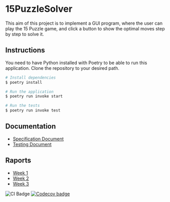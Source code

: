 # 15PuzzleSolver

This aim of this project is to implement a GUI program, where the user can play the 15 Puzzle game, and click a button to show the optimal moves step by step to solve it.

## Instructions

You need to have Python installed with Poetry to be able to run this application. Clone the repository to your desired path.

```bash
# Install dependencies
$ poetry install

# Run the application
$ poetry run invoke start

# Run the tests
$ poetry run invoke test
```
## Documentation

* [Specification Document](https://github.com/isakpulkki/15PuzzleSolver/blob/main/docs/specification.md)
* [Testing Document](https://github.com/isakpulkki/15PuzzleSolver/blob/main/docs/testing.md)

## Raports

* [Week 1](https://github.com/isakpulkki/15PuzzleSolver/blob/main/docs/week1.md)
* [Week 2](https://github.com/isakpulkki/15PuzzleSolver/blob/main/docs/week2.md)
* [Week 3](https://github.com/isakpulkki/15PuzzleSolver/blob/main/docs/week3.md)

![CI Badge](https://github.com/isakpulkki/15puzzlesolver/workflows/CI/badge.svg) [![Codecov badge](https://codecov.io/gh/isakpulkki/15PuzzleSolver/branch/main/graph/badge.svg?token=QCJD3KYHM7)](https://codecov.io/gh/isakpulkki/15PuzzleSolver)
